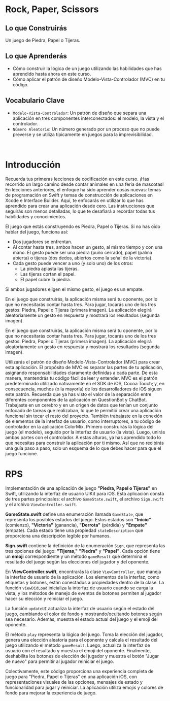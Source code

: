 # Rock, Paper, Scissors

## Lo que Construirás
Un juego de Piedra, Papel o Tijeras.

## Lo que Aprenderás
- Cómo construir la lógica de un juego utilizando las habilidades que has aprendido hasta ahora en este curso.
- Cómo aplicar el patrón de diseño Modelo-Vista-Controlador (MVC) en tu código.

## Vocabulario Clave
- `Modelo-Vista-Controlador`: Un patrón de diseño que separa una aplicación en tres componentes interconectados: el modelo, la vista y el controlador.
- `Número Aleatorio`: Un número generado por un proceso que no puede preverse y se utiliza típicamente en juegos para la imprevisibilidad.

 
# Introducción
Recuerda tus primeras lecciones de codificación en este curso. ¡Has recorrido un largo camino desde contar animales en una feria de mascotas!
En lecciones anteriores, el enfoque ha sido aprender cosas nuevas: temas de programación en Swift y temas de construcción de aplicaciones en Xcode e Interface Builder. Aquí, te enfocarás en utilizar lo que has aprendido para crear una aplicación desde cero. Las instrucciones que seguirás son menos detalladas, lo que te desafiará a recordar todas tus habilidades y conocimientos.

El juego que estás construyendo es Piedra, Papel o Tijeras. Si no has oído hablar del juego, funciona así:

- Dos jugadores se enfrentan.
- Al contar hasta tres, ambos hacen un gesto, al mismo tiempo y con una mano. El gesto puede ser una piedra (puño cerrado), papel (palma abierta) o tijeras (dos dedos, abiertos como la señal de la victoria).
- Cada gesto puede vencer a uno (y solo uno) de los otros:
  - La piedra aplasta las tijeras.
  - Las tijeras cortan el papel.
  - El papel cubre la piedra.
  
Si ambos jugadores eligen el mismo gesto, el juego es un empate.

En el juego que construirás, la aplicación misma será tu oponente, por lo que no necesitarás contar hasta tres. Para jugar, tocarás uno de los tres gestos: Piedra, Papel o Tijeras (primera imagen).
La aplicación elegirá aleatoriamente un gesto en respuesta y mostrará los resultados (segunda imagen).

En el juego que construirás, la aplicación misma será tu oponente, por lo que no necesitarás contar hasta tres. Para jugar, tocarás uno de los tres gestos: Piedra, Papel o Tijeras (primera imagen).
La aplicación elegirá aleatoriamente un gesto en respuesta y mostrará los resultados (segunda imagen).

Utilizarás el patrón de diseño Modelo-Vista-Controlador (MVC) para crear esta aplicación. El propósito de MVC es separar las partes de tu aplicación, asignando responsabilidades claramente definidas a cada parte. De esta manera, mantendrás tu código fácil de leer y entender. MVC es el patrón predeterminado utilizado nativamente en el SDK de iOS, Cocoa Touch; y, en consecuencia, muchos (o la mayoría) de los desarrolladores de iOS siguen este patrón.
Recuerda que ya has visto el valor de la separación entre diferentes componentes de la aplicación en QuestionBot y ChatBot. Trabajaste en un cerebro y en un origen de datos que tenían un conjunto enfocado de tareas que realizaban, lo que te permitió crear una aplicación funcional sin tocar el resto del proyecto. También trabajaste en la conexión de elementos de la interfaz de usuario, como interruptores, a tu código de controlador en la aplicación ColorMix.
Primero construirás la lógica del juego (el modelo), seguido por la interfaz de usuario (la vista). Luego, unirás ambas partes con el controlador. A estas alturas, ya has aprendido todo lo que necesitas para construir la aplicación por ti mismo. Así que no recibirás una guía paso a paso, solo un esquema de lo que debes hacer para que el juego funcione.

# RPS

Implementación de una aplicación de juego **"Piedra, Papel o Tijeras"** en Swift, utilizando la interfaz de usuario UIKit para iOS. Esta aplicación consta de tres partes principales: el archivo `GameState.swift`, el archivo `Sign.swift` y el archivo `ViewController.swift`.

**GameState.swift** define una enumeración llamada `GameState`, que representa los posibles estados del juego. Estos estados son **"Inicio"** (comienzo), **"Victoria"** (ganancia), **"Derrota"** (pérdida) y **"Empate"** (empate). Cada estado tiene una propiedad `stateDescription` que proporciona una descripción legible por humanos.

**Sign.swift** contiene la definición de la enumeración `Sign`, que representa las tres opciones del juego: **"Tijeras,"** **"Piedra"** y **"Papel"**. Cada opción tiene un **emoji** correspondiente y un método `gameResult` que determina el resultado del juego según las elecciones del jugador y del oponente.

En **ViewController.swift**, encontrarás la clase `ViewController`, que maneja la interfaz de usuario de la aplicación. Los elementos de la interfaz, como etiquetas y botones, están conectados a propiedades dentro de la clase. La función `viewDidLoad` inicializa la interfaz de usuario cuando se carga la vista, y los métodos de manejo de eventos de botones permiten al jugador hacer su elección y reiniciar el juego.

La función `updateUI` actualiza la interfaz de usuario según el estado del juego, cambiando el color de fondo y mostrando/ocultando botones según sea necesario. Además, muestra el estado actual del juego y el emoji del oponente.

El método `play` representa la lógica del juego. Toma la elección del jugador, genera una elección aleatoria para el oponente y calcula el resultado del juego utilizando el método `gameResult`. Luego, actualiza la interfaz de usuario con el resultado y muestra el emoji del oponente. Finalmente, deshabilita los botones de elección del jugador y muestra el botón "Jugar de nuevo" para permitir al jugador reiniciar el juego.

Colectivamente, este código proporciona una experiencia completa de juego para "Piedra, Papel o Tijeras" en una aplicación iOS, con representaciones visuales de las opciones, mensajes de estado y funcionalidad para jugar y reiniciar. La aplicación utiliza emojis y colores de fondo para mejorar la experiencia de juego.

